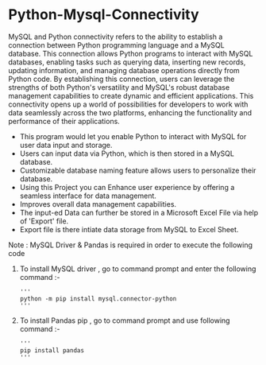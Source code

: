 # Python-Mysql-Connectivity
MySQL and Python connectivity refers to the ability to establish a connection between Python programming language and a MySQL database. This connection allows Python programs to interact with MySQL databases, enabling tasks such as querying data, inserting new records, updating information, and managing database operations directly from Python code. By establishing this connection, users can leverage the strengths of both Python's versatility and MySQL's robust database management capabilities to create dynamic and efficient applications. This connectivity opens up a world of possibilities for developers to work with data seamlessly across the two platforms, enhancing the functionality and performance of their applications.


- This program would let you enable Python to interact with MySQL for user data input and storage.
- Users can input data via Python, which is then stored in a MySQL database.
- Customizable database naming feature allows users to personalize their database.
- Using this Project you can Enhance user experience by offering a seamless interface for data management.
- Improves overall data management capabilities.
- The input-ed Data can further be stored in a Microsoft Excel File via help of 'Export' file.
- Export file is there intiate data storage from MySQL to Excel Sheet.

Note : MySQL Driver & Pandas is required in order to execute the following code

1) To install MySQL driver , go to command prompt and enter the following command :-
   
       '''
       python -m pip install mysql.connector-python
       '''
2) To install Pandas pip , go to command prompt and use following command :-

       '''
       pip install pandas
       '''
